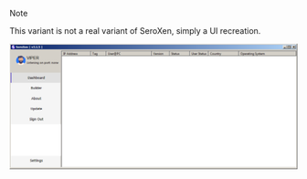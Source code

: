 > [!NOTE]  
> This variant is not a real variant of SeroXen, simply a UI recreation.  
  
![Screenshot](https://raw.githubusercontent.com/Cryakl/Ultimate-RAT-Collection/refs/heads/main/Quasar/Fake%20SeroXen/Screenshot.png)

